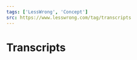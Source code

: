 ```yaml
---
tags: ['LessWrong', 'Concept']
src: https://www.lesswrong.com/tag/transcripts
---
```


# Transcripts
